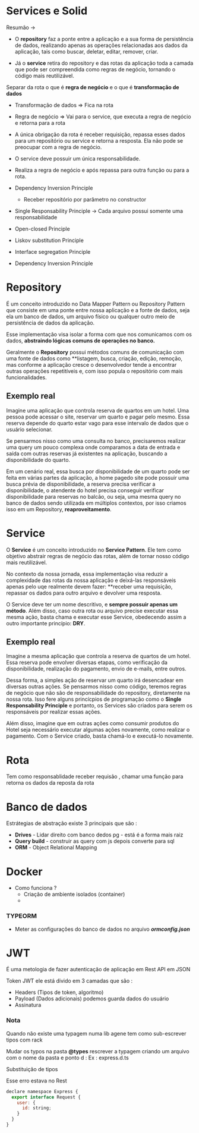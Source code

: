 # Services e Solid

Resumão ->

- O **repository** faz a ponte entre a aplicação e a sua forma de persistência de dados, realizando apenas as operações relacionadas aos dados da aplicação, tais como buscar, deletar, editar, remover, criar.

- Já o **service** retira do repository e das rotas da aplicação toda a camada que pode ser compreendida como regras de negócio, tornando o código mais reutilizável.

Separar da rota o que é **regra de negócio** e o que é **transformação de dados**


- Transformação de dados => Fica na rota

- Regra de negócio => Vai para o service, que executa a regra de negócio e retorna para a rota

- A única obrigação da rota é receber requisição, repassa esses dados para um repositório ou service e retorna a resposta. Ela não pode se preocupar com a regra de negócio.

- O service deve possuir um única responsabilidade.
- Realiza a regra de negócio e após repassa para outra função ou para a rota.

- Dependency Inversion Principle
  - Receber repositório por parâmetro no constructor

- Single Responsability Principle -> Cada arquivo possui somente uma responsabilidade
- Open-closed Principle
- Liskov substitution Principle
- Interface segregation Principle
- Dependency Inversion Principle

# Repository
É um conceito introduzido no Data Mapper Pattern ou Repository Pattern que consiste em uma ponte entre nossa aplicação e a fonte de dados, seja ela um banco de dados, um arquivo físico ou qualquer outro meio de persistência de dados da aplicação.

Esse implementação visa isolar a forma com que nos comunicamos com os dados, **abstraindo lógicas comuns de operações no banco.**

Geralmente o **Repository** possui métodos comuns de comunicação com uma fonte de dados como **listagem, busca, criação, edição, remoção, mas conforme a aplicação cresce o desenvolvedor tende a encontrar outras operações repetitíveis e, com isso popula o repositório com mais funcionalidades.

## Exemplo real

Imagine uma aplicação que controla reserva de quartos em um hotel. Uma pessoa pode acessar o site, reservar um quarto e pagar pelo mesmo. Essa reserva depende do quarto estar vago para esse intervalo de dados que o usuário selecionar.

Se pensarmos nisso como uma consulta no banco, precisaremos realizar uma query um pouco complexa onde comparamos a data de entrada e saída com outras reservas já existentes na aplicação, buscando a disponibilidade do quarto.

Em um cenário real, essa busca por disponibilidade de um quarto pode ser feita em várias partes da aplicação, a home pagedo site pode possuir uma busca prévia de disponibilidade, a reserva precisa verificar a disponibilidade, o atendente do hotel precisa conseguir verificar disponibilidade para reservas no balcão, ou seja, uma mesma query no banco de dados sendo utilizada em múltiplos contextos, por isso criamos isso em um Repository, **reaproveitamento**.

# Service

O **Service** é um conceito introduzido no **Service Pattern**. Ele tem como objetivo abstrair regras de negócio das rotas, além de tornar nosso código mais reutilizável.

No contexto da nossa jornada, essa implementação visa reduzir a complexidade das rotas da nossa aplicação e deixá-las responsáveis apenas pelo uqe realmente devem fazer: **receber uma requisição, repassar os dados para outro arquivo e devolver uma resposta.

O Service deve ter um nome descritivo, e **sempre possuir apenas um método**. Além disso, caso outra rota ou arquivo precise executar essa mesma ação, basta chama e executar esse Service, obedecendo assim a outro importante princípio: **DRY**.

## Exemplo real

Imagine a mesma aplicação que controla a reserva de quartos de um hotel. Essa reserva pode envolver diversas etapas, como verificação da disponibilidade, realização do pagamento, envio de e-mails, entre outros.

Dessa forma, a simples ação de reservar um quarto irá desencadear em diversas outras ações. Se pensarmos nisso como código, teremos regras de negócio que não são de responsabilidade do repository, diretamente na nossa rota. Isso fere alguns princícpios de programação como o **Single Responsability Principle** e portanto, os Services são criados para serem os responsáveis por realizar essas ações.

Além disso, imagine que em outras ações como consumir produtos do Hotel seja necessário executar algumas ações novamente, como realizar o pagamento. Com o Service criado, basta chamá-lo e executá-lo novamente.


# Rota
Tem como responsablidade receber requisão , chamar uma função para retorna os dados
da reposta da rota

# Banco de dados

Estrátegias de abstração existe 3 principais que são :
  - **Drives** - Lidar direito com banco dedos pg - está é a forma mais raiz
  - **Query build**  - construir as query com js depois converte para sql
  - **ORM** - Object Relational Mapping

# Docker

* Como funciona ?
  - Criação de ambiente isolados (container)
  -


### TYPEORM
- Meter as configurações do banco de dados no arquivo ***ormconfig.json***


# JWT

É uma metologia de fazer autenticação de aplicação em Rest API em JSON

Token JWT ele está divido em 3 camadas que são :
  - Headers (Tipos de token, algoritmo)
  - Payload (Dados adicionais) podemos guarda dados do usuário
  - Assinatura

### Nota
Quando não existe uma typagem numa lib agene tem como sub-escrever tipos com rack

Mudar os typos na pasta **@types** rescrever a typagem criando um arquivo com o nome da pasta e ponto d :
Ex : express.d.ts

Substituição de tipos

Esse erro estava no Rest
```js
declare namespace Express {
  export interface Request {
    user: {
      id: string;
    }
  }
}
```


